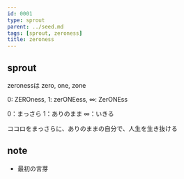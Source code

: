 ```yaml
---
id: 0001
type: sprout
parent: ../seed.md
tags: [sprout, zeroness]
title: zeroness
---
```

## sprout
zeronessは
zero, one, zone

0: ZEROness, 1: zerONEess, ∞: ZerONEss

0：まっさら
1：ありのまま
∞：いきる

ココロをまっさらに、ありのままの自分で、人生を生き抜ける

## note
- 最初の言芽
